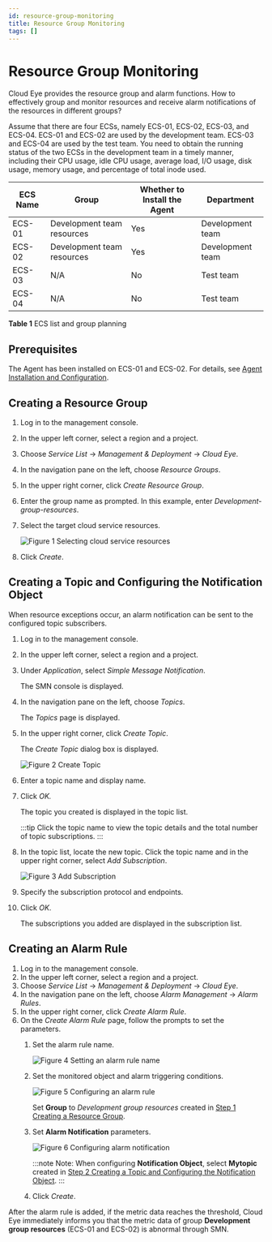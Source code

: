 ```yaml
---
id: resource-group-monitoring
title: Resource Group Monitoring 
tags: []
---
```


# Resource Group Monitoring

Cloud Eye provides the resource group and alarm functions. How to effectively group and monitor resources and receive alarm notifications of the resources in different groups?

Assume that there are four ECSs, namely ECS-01, ECS-02, ECS-03, and ECS-04. ECS-01 and ECS-02 are used by the development team. ECS-03 and ECS-04 are used by the test team. You need to obtain the running status of the two ECSs in the development team in a timely manner, including their CPU usage, idle CPU usage, average load, I/O usage, disk usage, memory usage, and percentage of total inode used.

|ECS Name|Group                     |Whether to Install the Agent|Department      |
|--------|--------------------------|----------------------------|----------------|
|ECS-01  |Development team resources|Yes                         |Development team|
|ECS-02  |Development team resources|Yes                         |Development team|
|ECS-03  |N/A                       |No                          |Test team       |
|ECS-04  |N/A                       |No                          |Test team       |

**Table 1** ECS list and group planning

## Prerequisites

The Agent has been installed on ECS-01 and ECS-02. For details, see [Agent Installation and Configuration](https://docs.otc.t-systems.com/cloud-eye/umn/server_monitoring/agent_installation_and_configuration.html).

## Creating a Resource Group

1. Log in to the management console.
2. In the upper left corner, select a region and a project.
3. Choose *Service List* -> *Management & Deployment* -> *Cloud Eye*.
4. In the navigation pane on the left, choose *Resource Groups*.
5. In the upper right corner, click *Create Resource Group*.
6. Enter the group name as prompted. In this example, enter *Development-group-resources*.
7. Select the target cloud service resources.

    ![**Figure 1** Selecting cloud service resources](/img/docs/best-practices/management-and-deployment/cloud-eye/en-us_image_0230389993.png)

8. Click *Create*.

## Creating a Topic and Configuring the Notification Object

When resource exceptions occur, an alarm notification can be sent to the configured topic subscribers.

1. Log in to the management console.
2. In the upper left corner, select a region and a project.
3. Under *Application*, select *Simple Message Notification*.

    The SMN console is displayed.

4. In the navigation pane on the left, choose *Topics*.

    The *Topics* page is displayed.

5. In the upper right corner, click *Create Topic*.

    The *Create Topic* dialog box is displayed.

    ![**Figure 2** Create Topic](/img/docs/best-practices/management-and-deployment/cloud-eye/en-us_image_0230390003.png)

6. Enter a topic name and display name.
7. Click *OK.*

    The topic you created is displayed in the topic list.

    :::tip
    Click the topic name to view the topic details and the total number of topic subscriptions.
    :::

8. In the topic list, locate the new topic. Click the topic name and in the upper right corner, select *Add Subscription*.

    ![**Figure 3** Add Subscription](/img/docs/best-practices/management-and-deployment/cloud-eye/en-us_image_0230391072.png)

9. Specify the subscription protocol and endpoints.
10. Click *OK*.

    The subscriptions you added are displayed in the subscription list.

## Creating an Alarm Rule

1. Log in to the management console.
2. In the upper left corner, select a region and a project.
3. Choose *Service List* -> *Management & Deployment* -> *Cloud Eye*.
4. In the navigation pane on the left, choose *Alarm Management* -> *Alarm Rules*.
5. In the upper right corner, click *Create Alarm Rule*.
6. On the *Create Alarm Rule* page, follow the prompts to set the parameters.
    1. Set the alarm rule name.

        ![**Figure 4** Setting an alarm rule name](/img/docs/best-practices/management-and-deployment/cloud-eye/en-us_image_0229987443.png)

    2. Set the monitored object and alarm triggering conditions.

        ![**Figure 5** Configuring an alarm rule](/img/docs/best-practices/management-and-deployment/cloud-eye/en-us_image_0229987653.png)

        Set **Group** to *Development group resources* created in [Step 1 Creating a Resource Group](#step-1-creating-a-resource-group).

    3. Set **Alarm Notification** parameters.

        ![**Figure 6** Configuring alarm notification](/img/docs/best-practices/management-and-deployment/cloud-eye/en-us_image_0229987913.png)

        :::note
        Note: When configuring **Notification Object**, select **Mytopic** created in [Step 2 Creating a Topic and Configuring the Notification Object](#step-2-creating-a-topic-and-configuring-the-notification-object).
        :::

    4. Click *Create*.

After the alarm rule is added, if the metric data reaches the threshold, Cloud Eye immediately informs you that the metric data of group **Development group resources** (ECS-01 and ECS-02) is abnormal through SMN.
